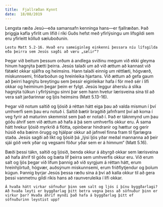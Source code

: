 ```yaml
---
title:  Fjallræðan Kynnt
date:  18/08/2019
---
```


Lengsta ræða Jesú—eða samansafn kenninga hans—er fjallræðan. Það þriggja kafla yfirlit um lífið í ríki Guðs hefst með yfirlýsingu um lífsgildi sem eru yfirleitt kölluð sæluboðunin.

`Lestu Matt 5.2-16. Hvað eru sameiginleg einkenni þessara níu lífsgilda eða þeirra sem Jesús sagði að væru „sælir“?`

Þegar við beitum þessum orðum á andlega sviðinu megum við ekki gleyma hinum hagnýta þætti þeirra. Jesús talaði um að við ættum að kannast við fátækt okkar sjálfra og heimsins. Hann talaði einnig um réttlæti, hógværð, miskunnsemi, friðarboðun og hreinleika hjartans. Við ættum að gefa gaum að þeirri hagnýtu breytingu sem þessir eiginleikar hafa í för með sér í lífi okkar og heiminum þegar þeim er fylgt. Jesús leggur áherslu á slíka hagnýta túlkun í yfirlýsingu sinni þar sem hann hvetur lærisveina sína til að vera salt jarðarinnar og ljós heimsins (Matt 5.13-16).

Þegar við notum saltið og ljósið á réttan hátt eiga þau að valda mismun í því umhverfi sem þau eru notuð í. Saltið bætir bragðið jafnframt því að koma í veg fyrir að maturinn skemmist sem það er notað í. Það er táknmynd um þau góðu áhrif sem við ættum að hafa á þá sem umhverfis okkur eru. Á sama hátt hrekur ljósið myrkrið á flótta, opinberar hindranir og hættur og gerir húsið eða bæinn örugg og hjálpar okkur að jafnvel finna fram til fjarlægra staða. Jesús sagði að líkt og ljósið þá „lýsi ljós yðar meðal mannanna að þeir sjái góð verk yðar og vegsami föður yðar sem er á himnum“ (Matt 5.16).

Bæði þessi tákn, saltið og ljósið, benda okkur á ábyrgð okkar sem lærisveina að hafa áhrif til góðs og bæta líf þeirra sem umhverfis okkur eru. Við erum salt og ljós þegar við lifum þannig að við syrgjum á réttan hátt, erum hreinhjörtuð, hógvær, auðsýnum miskunnsemi, erum friðflytjendur og þolum kúgun. Þannig byrjar Jesús þessa ræðu sína á því að kalla okkur til að gera þessi vanmetnu gildi ríkis hans að raunveruleika í lífi okkar.

`Á hvaða hátt virkar söfnuður þinn sem salt og ljós í þínu byggðarlagi? Að hvaða leyti er byggðarlag þitt betra vegna þess að söfnuður þinn er virkur þar? Hvaða áhrif myndi það hafa á byggðarlag þitt ef söfnuðurinn leystist upp?`